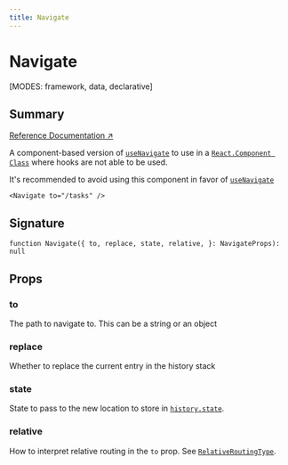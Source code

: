 ```yaml
---
title: Navigate
---
```


# Navigate

<!--
⚠️ ⚠️ IMPORTANT ⚠️ ⚠️ 

Thank you for helping improve our documentation!

This file is auto-generated from the JSDoc comments in the source
code, so please edit the JSDoc comments in the file below and this
file will be re-generated once those changes are merged.

https://github.com/remix-run/react-router/blob/main/packages/react-router/lib/components.tsx#L645
-->

[MODES: framework, data, declarative]

## Summary

[Reference Documentation ↗](https://api.reactrouter.com/v7/functions/react_router.Navigate.html)

A component-based version of [`useNavigate`](../hooks/useNavigate) to use in a [`React.Component
Class`](https://reactjs.org/docs/react-component.html) where hooks are not
able to be used.

It's recommended to avoid using this component in favor of [`useNavigate`](../hooks/useNavigate)

```tsx
<Navigate to="/tasks" />
```

## Signature

```tsx
function Navigate({ to, replace, state, relative, }: NavigateProps): null
```

## Props

### to

The path to navigate to. This can be a string or an object

### replace

Whether to replace the current entry in the history stack

### state

State to pass to the new location to store in [`history.state`](https://developer.mozilla.org/en-US/docs/Web/API/History/state).

### relative

How to interpret relative routing in the `to` prop. See [`RelativeRoutingType`](https://api.reactrouter.com/v7/types/react_router.RelativeRoutingType.html).


